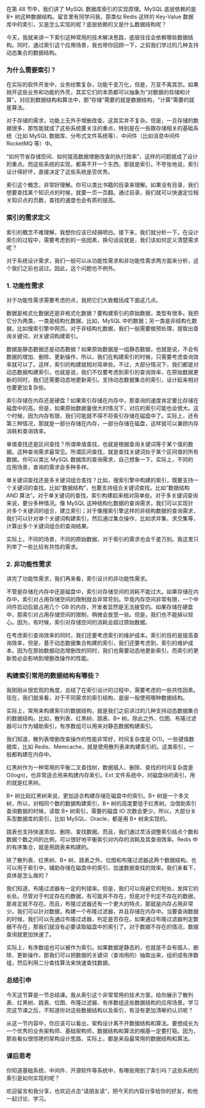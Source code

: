 在第 48 节中，我们讲了 MySQL 数据库索引的实现原理。MySQL 底层依赖的是 B+ 树这种数据结构。留言里有同学问我，那类似 Redis 这样的 Key-Value 数据库中的索引，又是怎么实现的呢？底层依赖的又是什么数据结构呢？

今天，我就来讲一下索引这种常用的技术解决思路，底层往往会依赖哪些数据结构。同时，通过索引这个应用场景，我也带你回顾一下，之前我们学过的几种支持动态集合的数据结构。

### 为什么需要索引？

在实际的软件开发中，业务纷繁复杂，功能千变万化，但是，万变不离其宗。如果抛开这些业务和功能的外壳，其实它们的本质都可以抽象为“对数据的存储和计算”。对应到数据结构和算法中，那“存储”需要的就是数据结构，“计算”需要的就是算法。

对于存储的需求，功能上无外乎增删改查。这其实并不复杂。但是，一旦存储的数据很多，那性能就成了这些系统要关注的重点，特别是在一些跟存储相关的基础系统（比如 MySQL 数据库、分布式文件系统等）、中间件（比如消息中间件 RocketMQ 等）中。

“如何节省存储空间、如何提高数据增删改查的执行效率”，这样的问题就成了设计的重点。而这些系统的实现，都离不开一个东西，那就是索引。不夸张地说，索引设计得好坏，直接决定了这些系统是否优秀。

索引这个概念，非常好理解。你可以类比书籍的目录来理解。如果没有目录，我们想要查找某个知识点的时候，就要一页一页翻。通过目录，我们就可以快速定位相关知识点的页数，查找的速度也会有质的提高。

### 索引的需求定义

索引的概念不难理解，我想你应该已经搞明白。接下来，我们就分析一下，在设计索引的过程中，需要考虑到的一些因素，换句话说就是，我们该如何定义清楚需求呢？

对于系统设计需求，我们一般可以从功能性需求和非功能性需求两方面来分析，这个我们之前也说过。因此，这个问题也不例外。

### 1. 功能性需求

对于功能性需求需要考虑的点，我把它们大致概括成下面这几点。

数据是格式化数据还是非格式化数据？要构建索引的原始数据，类型有很多。我把它分为两类，一类是结构化数据，比如，MySQL 中的数据；另一类是非结构化数据，比如搜索引擎中网页。对于非结构化数据，我们一般需要做预处理，提取出查询关键词，对关键词构建索引。

数据是静态数据还是动态数据？如果原始数据是一组静态数据，也就是说，不会有数据的增加、删除、更新操作，所以，我们在构建索引的时候，只需要考虑查询效率就可以了。这样，索引的构建就相对简单些。不过，大部分情况下，我们都是对动态数据构建索引，也就是说，我们不仅要考虑到索引的查询效率，在原始数据更新的同时，我们还需要动态地更新索引。支持动态数据集合的索引，设计起来相对也要更加复杂些。

索引存储在内存还是硬盘？如果索引存储在内存中，那查询的速度肯定要比存储在磁盘中的高。但是，如果原始数据量很大的情况下，对应的索引可能也会很大。这个时候，因为内存有限，我们可能就不得不将索引存储在磁盘中了。实际上，还有第三种情况，那就是一部分存储在内存，一部分存储在磁盘，这样就可以兼顾内存消耗和查询效率。

单值查找还是区间查找？所谓单值查找，也就是根据查询关键词等于某个值的数据。这种查询需求最常见。所谓区间查找，就是查找关键词处于某个区间值的所有数据。你可以类比 MySQL 数据库的查询需求，自己想象一下。实际上，不同的应用场景，查询的需求会多种多样。

单关键词查找还是多关键词组合查找？比如，搜索引擎中构建的索引，既要支持一个关键词的查找，比如“数据结构”，也要支持组合关键词查找，比如“数据结构 AND 算法”。对于单关键词的查找，索引构建起来相对简单些。对于多关键词查询来说，要分多种情况。像 MySQL 这种结构化数据的查询需求，我们可以实现针对多个关键词的组合，建立索引；对于像搜索引擎这样的非结构数据的查询需求，我们可以针对单个关键词构建索引，然后通过集合操作，比如求并集、求交集等，计算出多个关键词组合的查询结果。

实际上，不同的场景，不同的原始数据，对于索引的需求也会千差万别。我这里只列举了一些比较有共性的需求。

### 2. 非功能性需求

讲完了功能性需求，我们再来看，索引设计的非功能性需求。

不管是存储在内存中还是磁盘中，索引对存储空间的消耗不能过大。如果存储在内存中，索引对占用存储空间的限制就会非常苛刻。毕竟内存空间非常有限，一个中间件启动后就占用几个 GB 的内存，开发者显然是无法接受的。如果存储在硬盘中，那索引对占用存储空间的限制，稍微会放宽一些。但是，我们也不能掉以轻心。因为，有时候，索引对存储空间的消耗会超过原始数据。

在考虑索引查询效率的同时，我们还要考虑索引的维护成本。索引的目的是提高查询效率，但是，基于动态数据集合构建的索引，我们还要考虑到，索引的维护成本。因为在原始数据动态增删改的同时，我们也需要动态地更新索引。而索引的更新势必会影响到增删改操作的性能。

### 构建索引常用的数据结构有哪些？

我刚刚从很宏观的角度，总结了在索引设计的过程中，需要考虑的一些共性因素。现在，我们就来看，对于不同需求的索引结构，底层一般使用哪种数据结构。

实际上，常用来构建索引的数据结构，就是我们之前讲过的几种支持动态数据集合的数据结构。比如，散列表、红黑树、跳表、B+ 树。除此之外，位图、布隆过滤器可以作为辅助索引，有序数组可以用来对静态数据构建索引。

我们知道，散列表增删改查操作的性能非常好，时间复杂度是 O(1)。一些键值数据库，比如 Redis、Memcache，就是使用散列表来构建索引的。这类索引，一般都构建在内存中。

红黑树作为一种常用的平衡二叉查找树，数据插入、删除、查找的时间复杂度是 O(logn)，也非常适合用来构建内存索引。Ext 文件系统中，对磁盘块的索引，用的就是红黑树。

B+ 树比起红黑树来说，更加适合构建存储在磁盘中的索引。B+ 树是一个多叉树，所以，对相同个数的数据构建索引，B+ 树的高度要低于红黑树。当借助索引查询数据的时候，读取 B+ 树索引，需要的磁盘 IO 次数会更少。所以，大部分关系型数据库的索引，比如 MySQL、Oracle，都是用 B+ 树来实现的。

跳表也支持快速添加、删除、查找数据。而且，我们通过灵活调整索引结点个数和数据个数之间的比例，可以很好地平衡索引对内存的消耗及其查询效率。Redis 中的有序集合，就是用跳表来构建的。

除了散列表、红黑树、B+ 树、跳表之外，位图和布隆过滤器这两个数据结构，也可以用于索引中，辅助存储在磁盘中的索引，加速数据查找的效率。我们来看下，具体是怎么做的？

我们知道，布隆过滤器有一定的判错率。但是，我们可以规避它的短处，发挥它的长处。尽管对于判定存在的数据，有可能并不存在，但是对于判定不存在的数据，那肯定就不存在。而且，布隆过滤器还有一个更大的特点，那就是内存占用非常少。我们可以针对数据，构建一个布隆过滤器，并且存储在内存中。当要查询数据的时候，我们可以先通过布隆过滤器，判定是否存在。如果通过布隆过滤器判定数据不存在，那我们就没有必要读取磁盘中的索引了。对于数据不存在的情况，数据查询就更加快速了。

实际上，有序数组也可以被作为索引。如果数据是静态的，也就是不会有插入、删除、更新操作，那我们可以把数据的关键词（查询用的）抽取出来，组织成有序数组，然后利用二分查找算法来快速查找数据。

### 总结引申

今天这节算是一节总结课。我从索引这个非常常用的技术方案，给你展示了散列表、红黑树、跳表、位图、布隆过滤器、有序数组这些数据结构的应用场景。学习完这节课之后，不知道你对这些数据结构以及索引，有没有更加清晰的认识呢？

从这一节内容中，你应该可以看出，架构设计离不开数据结构和算法。要想成长为一个优秀的业务架构师、基础架构师，数据结构和算法的根基一定要打稳。因为，那些看似很惊艳的架构设计思路，实际上，都是来自最常用的数据结构和算法。

### 课后思考

你知道基础系统、中间件、开源软件等系统中，有哪些用到了索引吗？这些系统的索引是如何实现的呢？

欢迎留言和我分享，也欢迎点击“请朋友读”，把今天的内容分享给你的好友，和他一起讨论、学习。
